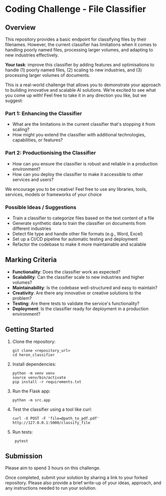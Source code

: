 # Coding Challenge - File Classifier

## Overview

This repository provides a basic endpoint for classifying files by their filenames. However, the current classifier has limitations when it comes to handling poorly named files, processing larger volumes, and adapting to new industries effectively.

**Your task**: improve this classifier by adding features and optimisations to handle (1) poorly named files, (2) scaling to new industries, and (3) processing larger volumes of documents.

This is a real-world challenge that allows you to demonstrate your approach to building innovative and scalable AI solutions. We’re excited to see what you come up with! Feel free to take it in any direction you like, but we suggest:

### Part 1: Enhancing the Classifier

- What are the limitations in the current classifier that's stopping it from scaling?
- How might you extend the classifier with additional technologies, capabilities, or features?

### Part 2: Productionising the Classifier

- How can you ensure the classifier is robust and reliable in a production environment?
- How can you deploy the classifier to make it accessible to other services and users?

We encourage you to be creative! Feel free to use any libraries, tools, services, models or frameworks of your choice

### Possible Ideas / Suggestions

- Train a classifier to categorize files based on the text content of a file
- Generate synthetic data to train the classifier on documents from different industries
- Detect file type and handle other file formats (e.g., Word, Excel)
- Set up a CI/CD pipeline for automatic testing and deployment
- Refactor the codebase to make it more maintainable and scalable

## Marking Criteria

- **Functionality**: Does the classifier work as expected?
- **Scalability**: Can the classifier scale to new industries and higher volumes?
- **Maintainability**: Is the codebase well-structured and easy to maintain?
- **Creativity**: Are there any innovative or creative solutions to the problem?
- **Testing**: Are there tests to validate the service's functionality?
- **Deployment**: Is the classifier ready for deployment in a production environment?

## Getting Started

1. Clone the repository:

   ```shell
   git clone <repository_url>
   cd heron_classifier
   ```

2. Install dependencies:

   ```shell
   python -m venv venv
   source venv/bin/activate
   pip install -r requirements.txt
   ```

3. Run the Flask app:

   ```shell
   python -m src.app
   ```

4. Test the classifier using a tool like curl:

   ```shell
   curl -X POST -F 'file=@path_to_pdf.pdf' http://127.0.0.1:5000/classify_file
   ```

5. Run tests:
   ```shell
    pytest
   ```

## Submission

Please aim to spend 3 hours on this challenge.

Once completed, submit your solution by sharing a link to your forked repository. Please also provide a brief write-up of your ideas, approach, and any instructions needed to run your solution.

